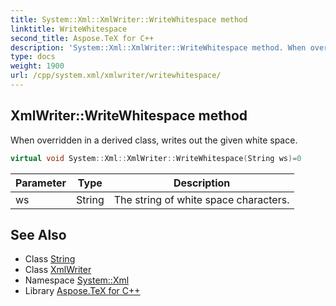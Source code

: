 ```yaml
---
title: System::Xml::XmlWriter::WriteWhitespace method
linktitle: WriteWhitespace
second_title: Aspose.TeX for C++
description: 'System::Xml::XmlWriter::WriteWhitespace method. When overridden in a derived class, writes out the given white space in C++.'
type: docs
weight: 1900
url: /cpp/system.xml/xmlwriter/writewhitespace/
---
```

## XmlWriter::WriteWhitespace method


When overridden in a derived class, writes out the given white space.

```cpp
virtual void System::Xml::XmlWriter::WriteWhitespace(String ws)=0
```


| Parameter | Type | Description |
| --- | --- | --- |
| ws | String | The string of white space characters. |

## See Also

* Class [String](../../../system/string/)
* Class [XmlWriter](../)
* Namespace [System::Xml](../../)
* Library [Aspose.TeX for C++](../../../)
